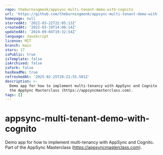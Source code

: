 ```yaml
---
repo: theburningmonk/appsync-multi-tenant-demo-with-cognito
url: 'https://github.com/theburningmonk/appsync-multi-tenant-demo-with-cognito'
homepage: null
starredAt: '2022-03-22T22:05:13Z'
createdAt: '2022-03-19T14:06:14Z'
updatedAt: '2024-09-04T19:32:54Z'
language: JavaScript
license: MIT
branch: main
stars: 17
isPublic: true
isTemplate: false
isArchived: false
isFork: false
hasReadMe: true
refreshedAt: '2025-02-25T20:21:55.501Z'
description: >-
  Demo app for how to implement multi-tenancy with AppSync and Cognito. Part of
  the AppSync Masterclass (https://appsyncmasterclass.com).
tags: []
---
```


# appsync-multi-tenant-demo-with-cognito
Demo app for how to implement multi-tenancy with AppSync and Cognito. Part of the AppSync Masterclass (https://appsyncmasterclass.com).
